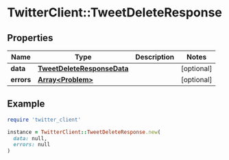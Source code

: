 # TwitterClient::TweetDeleteResponse

## Properties

| Name | Type | Description | Notes |
| ---- | ---- | ----------- | ----- |
| **data** | [**TweetDeleteResponseData**](TweetDeleteResponseData.md) |  | [optional] |
| **errors** | [**Array&lt;Problem&gt;**](Problem.md) |  | [optional] |

## Example

```ruby
require 'twitter_client'

instance = TwitterClient::TweetDeleteResponse.new(
  data: null,
  errors: null
)
```

